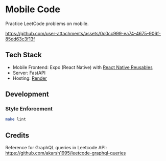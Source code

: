 # Mobile Code

Practice LeetCode problems on mobile.

https://github.com/user-attachments/assets/0c0cc999-ea74-4675-906f-85dd63c3f13f

## Tech Stack

- Mobile Frontend: Expo (React Native) with [React Native Reusables](https://rnr-docs.vercel.app/getting-started/introduction/)
- Server: FastAPI
- Hosting: [Render](https://render.com)

## Development

### Style Enforcement

```bash
make lint
```

## Credits

Reference for GraphQL queries in Leetcode API: <https://github.com/akarsh1995/leetcode-graphql-queries>
